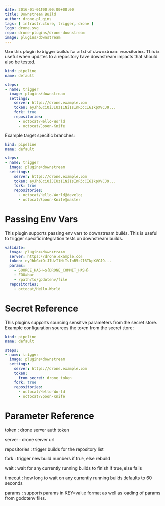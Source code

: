 ```yaml
---
date: 2016-01-01T00:00:00+00:00
title: Downstream Build
author: drone-plugins
tags: [ infrastructure, trigger, drone ]
logo: drone.svg
repo: drone-plugins/drone-downstream
image: plugins/downstream
---
```


Use this plugin to trigger builds for a list of downstream repositories. This
is useful when updates to a repository have downstream impacts that should also
be tested.

```yaml
kind: pipeline
name: default

steps:
- name: trigger  
  image: plugins/downstream
  settings:
    server: https://drone.example.com
    token: eyJhbGciOiJIUzI1NiIsInR5cCI6IkpXVCJ9...
    fork: true
    repositories:
      - octocat/Hello-World
      - octocat/Spoon-Knife
```

Example target specific branches:

```yaml
kind: pipeline
name: default

steps:
- name: trigger  
  image: plugins/downstream
  settings:
    server: https://drone.example.com
    token: eyJhbGciOiJIUzI1NiIsInR5cCI6IkpXVCJ9...
    fork: true
    repositories:
      - octocat/Hello-World@develop
      - octocat/Spoon-Knife@master
```

# Passing Env Vars

This plugin supports passing env vars to downstream builds. This is useful to trigger specific integration tests on downstream builds.

```yaml
validate:
  image: plugins/downstream
  server: https://drone.example.com
  token: eyJhbGciOiJIUzI1NiIsInR5cCI6IkpXVCJ9...
  params:
    - SOURCE_HASH=${DRONE_COMMIT_HASH}
    - FOO=bar
    - /path/to/godotenv/file
  repositories:
    - octocat/Hello-World
```

# Secret Reference

This plugins supports sourcing sensitive parameters from the secret store. Example configuration sources the token from the secret store:

```yaml
kind: pipeline
name: default

steps:
- name: trigger  
  image: plugins/downstream
  settings:
    server: https://drone.example.com
    token:
      from_secret: drone_token
    fork: true
    repositories:
      - octocat/Hello-World
      - octocat/Spoon-Knife
```

# Parameter Reference

token
: drone server auth token

server
: drone server url

repositories
: trigger builds for the repository list

fork
: trigger new build numbers if true, else rebuild

wait
: wait for any currently running builds to finish if true, else fails

timeout
: how long to wait on any currently running builds defaults to 60 seconds

params
: supports params in KEY=value format as well as loading of params from godotenv files.
